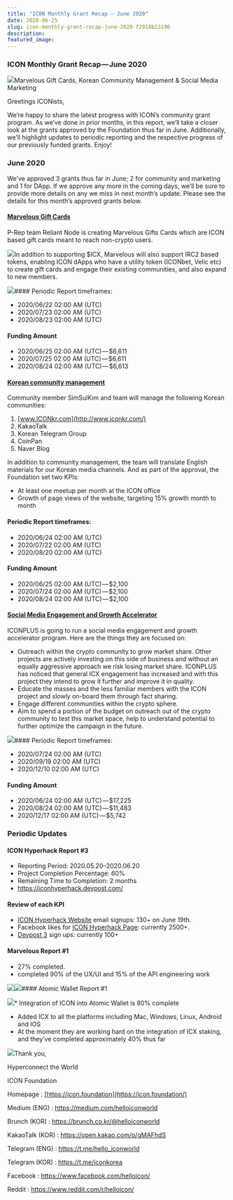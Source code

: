 ```yaml
---
title: "ICON Monthly Grant Recap — June 2020"
date: 2020-06-25
slug: icon-monthly-grant-recap-june-2020-f2918b23196
description:
featured_image:
---
```


### ICON Monthly Grant Recap — June 2020

![](https://cdn-images-1.medium.com/max/800/1*L8DuzQ4LFVDJ8wafLFaqGQ.png)Marvelous Gift Cards, Korean Community Management & Social Media Marketing

Greetings ICONists,

We’re happy to share the latest progress with ICON’s community grant program. As we’ve done in prior months, in this report, we’ll take a closer look at the grants approved by the Foundation thus far in June. Additionally, we’ll highlight updates to periodic reporting and the respective progress of our previously funded grants. Enjoy!

### June 2020

We’ve approved 3 grants thus far in June; 2 for community and marketing and 1 for DApp. If we approve any more in the coming days, we’ll be sure to provide more details on any we miss in next month’s update. Please see the details for this month’s approved grants below.

#### [Marvelous Gift Cards](https://forum.icon.community/t/grant-application-marvelous-gift-cards-for-icon/789)

P-Rep team Reliant Node is creating Marvelous Gifts Cards which are ICON based gift cards meant to reach non-crypto users.

![](https://cdn-images-1.medium.com/max/800/0*UG3-40l44IIOp9z3)In addition to supporting $ICX, Marvelous will also support IRC2 based tokens, enabling ICON dApps who have a utility token (ICONbet, Velic etc) to create gift cards and engage their existing communities, and also expand to new members.

![](https://cdn-images-1.medium.com/max/800/0*HeoEhDXbb3z8a1b4)#### Periodic Report timeframes:

* 2020/06/22 02:00 AM (UTC)
* 2020/07/23 02:00 AM (UTC)
* 2020/08/23 02:00 AM (UTC)

#### Funding Amount

* 2020/06/25 02:00 AM (UTC) — $6,611
* 2020/07/25 02:00 AM (UTC) — $6,611
* 2020/08/24 02:00 AM (UTC) — $6,613

#### [Korean community management](https://forum.icon.community/t/managing-korean-icon-community-and-create-useful-data-base/392)

Community member SimSulKim and team will manage the following Korean communities:

1. [www.ICONkr.com](http://www.iconkr.com/)
2. KakaoTalk
3. Korean Telegram Group
4. CoinPan
5. Naver Blog

In addition to community management, the team will translate English materials for our Korean media channels. And as part of the approval, the Foundation set two KPIs:

* At least one meetup per month at the ICON office
* Growth of page views of the website, targeting 15% growth month to month

#### Periodic Report timeframes:

* 2020/06/24 02:00 AM (UTC)
* 2020/07/22 02:00 AM (UTC)
* 2020/08/20 02:00 AM (UTC)

#### Funding Amount

* 2020/06/25 02:00 AM (UTC) — $2,100
* 2020/07/24 02:00 AM (UTC) — $2,100
* 2020/08/24 02:00 AM (UTC) — $2,100

#### [Social Media Engagement and Growth Accelerator](https://forum.icon.community/t/icon-grant-proposal-social-media-engagement-growth-accelerator/720/2)

ICONPLUS is going to run a social media engagement and growth accelerator program. Here are the things they are focused on:

* Outreach within the crypto community to grow market share. Other projects are actively investing on this side of business and without an equally aggressive approach we risk losing market share. ICONPLUS has noticed that general ICX engagement has increased and with this project they intend to grow it further and improve it in quality.
* Educate the masses and the less familiar members with the ICON project and slowly on-board them through fact sharing.
* Engage different communities within the crypto sphere.
* Aim to spend a portion of the budget on outreach out of the crypto community to test this market space, help to understand potential to further optimize the campaign in the future.

![](https://cdn-images-1.medium.com/max/800/0*zaNgGSDKMhEcQPxE)#### Periodic Report timeframes:

* 2020/07/24 02:00 AM (UTC)
* 2020/09/19 02:00 AM (UTC)
* 2020/12/10 02:00 AM (UTC)

#### Funding Amount

* 2020/06/24 02:00 AM (UTC) — $17,225
* 2020/08/24 02:00 AM (UTC) — $11,483
* 2020/12/17 02:00 AM (UTC) — $5,742

### Periodic Updates

#### ICON Hyperhack Report #3

* Reporting Period: 2020.05.20–2020.06.20
* Project Completion Percentage: 60%
* Remaining Time to Completion: 2 months
* <https://iconhyperhack.devpost.com/>

#### Review of each KPI

* [ICON Hyperhack Website](http://www.iconhyperhack.com/) email signups: 130+ on June 19th.
* Facebook likes for [ICON Hyperhack Page](https://www.facebook.com/ICONHyperhack): currently 2500+.
* [Devpost 3](http://www.devpost.com/) sign ups: currently 100+

#### Marvelous Report #1

* 27% completed.
* completed 90% of the UX/UI and 15% of the API engineering work

![](https://cdn-images-1.medium.com/max/800/0*XwdsLNVnt3hWF0GI)![](https://cdn-images-1.medium.com/max/800/0*ADwnCiEsReunNEpJ)#### Atomic Wallet Report #1

![](https://cdn-images-1.medium.com/max/800/0*cVQR2shl29poH-iP)* Integration of ICON into Atomic Wallet is 80% complete
* Added ICX to all the platforms including Mac, Windows, Linux, Android and IOS
* At the moment they are working hard on the integration of ICX staking, and they’ve completed approximately 40% thus far

![](https://cdn-images-1.medium.com/max/800/0*XYi4pm2qcmsdXJsl)Thank you,

Hyperconnect the World

ICON Foundation

Homepage : [https://icon.foundation](https://icon.foundation/)

Medium (ENG) : <https://medium.com/helloiconworld>

Brunch (KOR) : <https://brunch.co.kr/@helloiconworld>

KakaoTalk (KOR) : <https://open.kakao.com/o/gMAFhdS>

Telegram (ENG) : <https://t.me/hello_iconworld>

Telegram (KOR) : <https://t.me/iconkorea>

Facebook : <https://www.facebook.com/helloicon/>

Reddit : <https://www.reddit.com/r/helloicon/>

